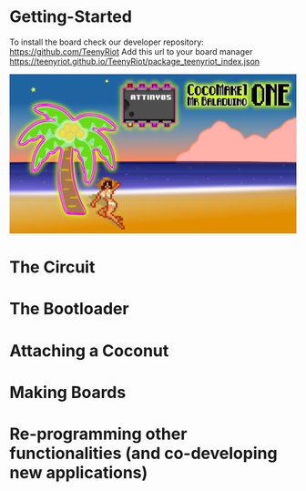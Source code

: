 # Getting-Started

To install the board check our developer repository: https://github.com/TeenyRiot
Add this url to your board manager https://teenyriot.github.io/TeenyRiot/package_teenyriot_index.json

![MrBaladuino ONE using Attiny85](https://raw.githubusercontent.com/CocoMake7/Getting-Started/master/photos/graphics/CocoMakeBeach85.png)


# The Circuit


# The Bootloader


# Attaching a Coconut


# Making Boards


# Re-programming other functionalities (and co-developing new applications)




